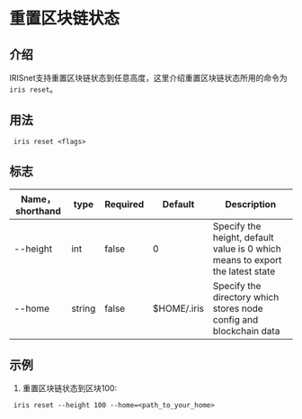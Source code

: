 # 重置区块链状态

## 介绍

IRISnet支持重置区块链状态到任意高度，这里介绍重置区块链状态所用的命令为`iris reset`。

## 用法
```		
 iris reset <flags>
```
## 标志

 | Name，shorthand     | type   | Required | Default  | Description    |		
 | ------------------- | -----  | -------- | -------- | -------------- |		
 | --height            | int    | false    | 0        | Specify the height, default value is 0 which means to export the latest state |		
 | --home              | string | false    | $HOME/.iris       | Specify the directory which stores node config and blockchain data |		
 
## 示例
 
1. 重置区块链状态到区块100:
```		
 iris reset --height 100 --home=<path_to_your_home>
```